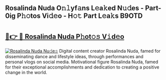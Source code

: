 ## Rosalinda Nuda O𝚗𝚕yf𝚊ns L𝚎a𝚔ed N𝚞𝚍es - Part-0ig P𝚑𝚘tos Vi𝚍𝚎o - H𝚘𝚝 Part L𝚎a𝚔s B9OTD

# <h2><a href="http://kf40cf.oniu.top/?m=Rosalinda+Nuda">🔗👉 🔴 Rosalinda Nuda P𝚑ot𝚘𝚜 V𝚒d𝚎o</a></h2>

[![Rosalinda Nuda Nu𝚍e𝚜](https://i.imgur.com/0qMVB7G.gif)](http://kf40cf.oniu.top/?m=Rosalinda+Nuda)
Digital content creator Rosalinda Nuda, famed for disseminating dance and lifestyle ideas, through performances and personal vlogs on social media. Motivational figure Rosalinda Nuda, famed for their exceptional accomplishments and dedication to creating a positive change in the world.  
